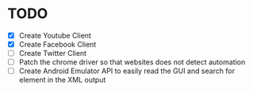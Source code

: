 # TODO
- [x] Create Youtube Client
- [x] Create Facebook Client
- [ ] Create Twitter Client
- [ ] Patch the chrome driver so that websites does not detect automation  
- [ ] Create Android Emulator API to easily read the GUI and search for element in the XML output